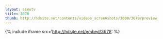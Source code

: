 ```yaml
---
layout: sieutv
title: 3678
thumb: http://hdsite.net/contents/videos_screenshots/3000/3678/preview_360p.mp4.jpg
---
```

{% include iframe src='http://hdsite.net/embed/3678' %}
 
